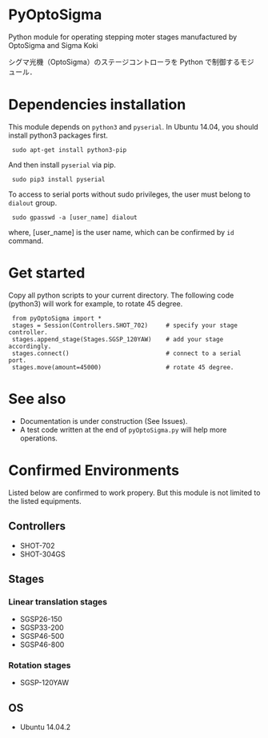 # PyOptoSigma
Python module for operating stepping moter stages manufactured by OptoSigma and Sigma Koki

シグマ光機（OptoSigma）のステージコントローラを Python で制御するモジュール．

# Dependencies installation

This module depends on ```python3``` and ```pyserial```.
In Ubuntu 14.04, you should install python3 packages first.
```
 sudo apt-get install python3-pip
```
And then install ```pyserial``` via pip.
```
 sudo pip3 install pyserial
```

To access to serial ports without sudo privileges, the user must belong to  ```dialout``` group.
```
 sudo gpasswd -a [user_name] dialout
```
where, [user_name] is the user name, which can be confirmed by ```id``` command.

# Get started

Copy all python scripts to your current directory.
The following code (python3) will work for example, to rotate 45 degree.
```
 from pyOptoSigma import *
 stages = Session(Controllers.SHOT_702)     # specify your stage controller.
 stages.append_stage(Stages.SGSP_120YAW)    # add your stage accordingly.
 stages.connect()                           # connect to a serial port.
 stages.move(amount=45000)                  # rotate 45 degree.
```

# See also
* Documentation is under construction (See Issues).
* A test code written at the end of ```pyOptoSigma.py``` will help more operations.

# Confirmed Environments
Listed below are confirmed to work propery. But this module is not limited to the listed equipments.

## Controllers
* SHOT-702
* SHOT-304GS

## Stages
### Linear translation stages
* SGSP26-150
* SGSP33-200
* SGSP46-500
* SGSP46-800

### Rotation stages
* SGSP-120YAW

## OS
* Ubuntu 14.04.2
